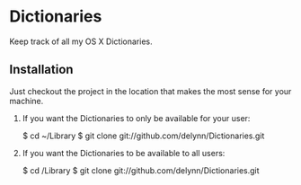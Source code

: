 # Dictionaries

Keep track of all my OS X Dictionaries.

## Installation

Just checkout the project in the location that makes the most sense for your machine.

1. If you want the Dictionaries to only be available for your user:

    $ cd ~/Library
    $ git clone git://github.com/delynn/Dictionaries.git

2. If you want the Dictionaries to be available to all users:

    $ cd /Library
    $ git clone git://github.com/delynn/Dictionaries.git
